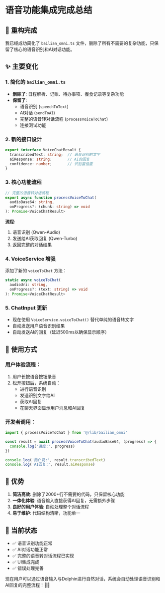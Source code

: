 # 语音功能集成完成总结

## 🎉 重构完成

我已经成功简化了 `bailian_omni.ts` 文件，删除了所有不需要的复杂功能，只保留了核心的语音识别和AI对话功能。

## ✨ 主要变化

### 1. 简化的 `bailian_omni.ts`
- **删除了**: 日程解析、记账、待办事项、餐食记录等复杂功能
- **保留了**: 
  - 语音识别 (`speechToText`)
  - AI对话 (`sendToAI`)
  - 完整的语音转对话流程 (`processVoiceToChat`)
  - 连接测试功能

### 2. 新的接口设计
```typescript
export interface VoiceChatResult {
  transcribedText: string;  // 语音识别的文字
  aiResponse: string;       // AI的回复
  confidence: number;       // 识别置信度
}
```

### 3. 核心功能流程
```typescript
// 完整的语音转对话流程
export async function processVoiceToChat(
  audioBase64: string,
  onProgress?: (chunk: string) => void
): Promise<VoiceChatResult>
```

**流程**:
1. 语音识别 (Qwen-Audio)
2. 发送给AI获取回复 (Qwen-Turbo)
3. 返回完整的对话结果

### 4. VoiceService 增强
添加了新的 `voiceToChat` 方法：
```typescript
static async voiceToChat(
  audioUri: string,
  onProgress?: (text: string) => void
): Promise<VoiceChatResult>
```

### 5. ChatInput 更新
- 现在使用 `VoiceService.voiceToChat()` 替代单纯的语音转文字
- 自动发送用户语音识别结果
- 自动发送AI的回复（延迟500ms以确保显示顺序）

## 🚀 使用方式

### 用户体验流程：
1. 用户长按语音按钮录音
2. 松开按钮后，系统自动：
   - 进行语音识别
   - 发送识别文字给AI
   - 获取AI回复
   - 在聊天界面显示用户消息和AI回复

### 开发者调用：
```typescript
import { processVoiceToChat } from '@/lib/bailian_omni'

const result = await processVoiceToChat(audioBase64, (progress) => {
  console.log('进度:', progress)
})

console.log('用户说:', result.transcribedText)
console.log('AI回复:', result.aiResponse)
```

## 🎯 优势

1. **简洁高效**: 删除了2000+行不需要的代码，只保留核心功能
2. **一体化体验**: 语音输入直接获得AI回复，无需额外步骤
3. **良好的用户体验**: 自动处理整个对话流程
4. **易于维护**: 代码结构清晰，功能单一

## 📱 当前状态

- ✅ 语音识别功能正常
- ✅ AI对话功能正常  
- ✅ 完整的语音转对话流程已实现
- ✅ UI集成完成
- ✅ 错误处理完善

现在用户可以通过语音输入与Dolphin进行自然对话，系统会自动处理语音识别和AI回复的完整流程！🎤✨
